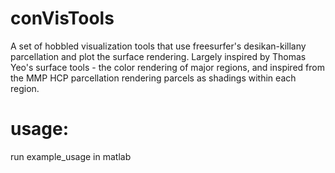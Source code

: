 # conVisTools
A set of hobbled visualization tools that use freesurfer's desikan-killany parcellation and plot the surface rendering. Largely inspired by Thomas Yeo's surface tools - the color rendering of major regions, and inspired from the MMP HCP parcellation rendering parcels as shadings within each region.

# usage:
run example_usage in matlab

